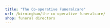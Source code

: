 ```yaml
---
title: "The Co-operative Funeralcare"
url: /birmingham/the-co-operative-funeralcare/
shop: funeral directors
---
```

